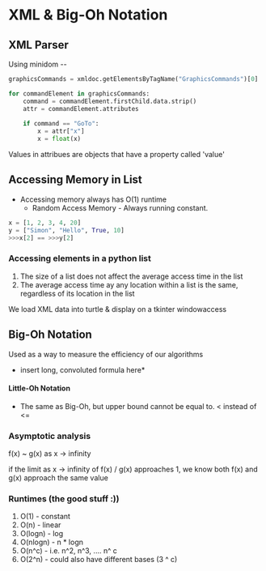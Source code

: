 # XML & Big-Oh Notation

## XML Parser
Using minidom --

```python
graphicsCommands = xmldoc.getElementsByTagName("GraphicsCommands")[0]

for commandElement in graphicsCommands:
    command = commandElement.firstChild.data.strip()
    attr = commandElement.attributes
    
    if command == "GoTo":
        x = attr["x"]
        x = float(x)
```
Values in attribues are objects that have a property called 'value'


## Accessing Memory in List
* Accessing memory always has O(1) runtime
    * Random Access Memory - Always running constant.

```python
x = [1, 2, 3, 4, 20]
y = ["Simon", "Hello", True, 10]
>>>x[2] == >>>y[2]

```
### Accessing elements in a python list
1. The size of a list does not affect the average access time in the list
2. The average access time ay any location within a list is the same, regardless of its location in the list

We load XML data into turtle & display on a tkinter windowaccess

## Big-Oh Notation
Used as a way to measure the efficiency of our algorithms
* insert long, convoluted formula here*

#### Little-Oh Notation
* The same as Big-Oh, but upper bound cannot be equal to. < instead of <=

### Asymptotic analysis

f(x) ~ g(x) as x -> infinity

if the limit as x -> infinity of f(x) / g(x) approaches 1, we know both f(x) and g(x) approach the same value
### Runtimes (the good stuff :))
1. O(1) - constant
2. O(n) - linear
3. O(logn) - log
4. O(nlogn) - n * logn
4. O(n^c) - i.e. n^2, n^3, .... n^ c
5. O(2^n) - could also have different bases (3 ^ c)
    
